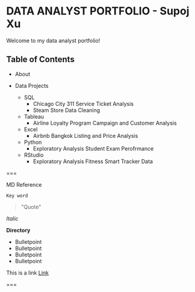 # DATA ANALYST PORTFOLIO - Supoj Xu

Welcome to my data analyst portfolio!

## Table of Contents

* About
  
* Data Projects
  
   * SQL
      * Chicago City 311 Service Ticket Analysis
      * Steam Store Data Cleaning 
   * Tableau
      * Airline Loyalty Program Campaign and Customer Analysis
   * Excel
      * Airbnb Bangkok Listing and Price Analysis
   * Python
      * Exploratory Analysis Student Exam Perofrmance 
   * RStudio
      * Exploratory Analysis Fitness Smart Tracker Data










===

MD Reference

`Key word`
> "Quote"

*Italic*

**Directory**
* Bulletpoint
* Bulletpoint
* Bulletpoint
* Bulletpoint

This is a link [Link](www.google.com)

===
